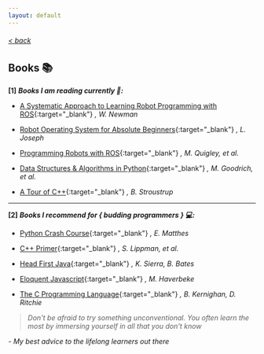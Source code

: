 ```yaml
---
layout: default
---
```

###### [< back](lists)
## Books 📚

**[1]** **_Books I am reading currently 👀:_**

- [A Systematic Approach to Learning Robot Programming with ROS](https://www.amazon.com/Systematic-Approach-Learning-Robot-Programming-ebook/dp/B0761YQCYN/ref=sr_1_1?crid=20W3Q19WJKYAZ&keywords=a+systematic+approach+to+learning+robot+programming+with+ros&qid=1585263554&sprefix=systematic+approach+to+learning+ros%2Caps%2C223&sr=8-1){:target="_blank"}
*, W. Newman*

- [Robot Operating System for Absolute Beginners](https://www.amazon.com/Robot-Operating-System-Absolute-Beginners-ebook/dp/B07D9CGKQ7/ref=sr_1_2?crid=3V7OR9JT03DYT&keywords=robot+operating+system+ros+for+absolute+beginners&qid=1585263860&sprefix=robot+operating%2Caps%2C228&sr=8-2){:target="_blank"}
*, L. Joseph*

- [Programming Robots with ROS](https://www.amazon.com/Programming-Robots-ROS-Practical-Introduction-ebook/dp/B01882NRUQ/ref=sr_1_3?keywords=programming+robots+with+ros&qid=1585263972&sr=8-3){:target="_blank"}
*, M. Quigley, et al.*

- [Data Structures & Algorithms in Python](https://www.amazon.com/Structures-Algorithms-Python-Michael-Goodrich-ebook/dp/B00CTZ290I/ref=sr_1_3?keywords=data+structures+in+python&qid=1585264223&sr=8-3){:target="_blank"}
*, M. Goodrich, et al.*

- [A Tour of C++](https://www.amazon.com/Tour-C-Depth-ebook/dp/B07FW7P3D3/ref=sr_1_5?keywords=c%2B%2B&qid=1585264457&sr=8-5){:target="_blank"}
*, B. Stroustrup*

---

**[2]** **_Books I recommend for  { budding programmers } 💻:_**

- [Python Crash Course](https://www.amazon.com/Python-Crash-Course-Eric-Matthes-ebook/dp/B07J4521M3/ref=sr_1_3?keywords=python+crash+course&qid=1585264968&sr=8-3){:target="_blank"}
*, E. Matthes*

- [C++ Primer](https://www.amazon.com/C-Primer-Stanley-B-Lippman-ebook/dp/B0091I7FEQ/ref=sr_1_1?keywords=c%2B%2B+primer&qid=1585264898&sr=8-1){:target="_blank"}
*, S. Lippman, et al.*

- [Head First Java](https://www.amazon.com/Head-First-Java-Brain-Friendly-Guide-ebook/dp/B009KCUX3S/ref=sr_1_1?keywords=head+first+java&qid=1585265374&sr=8-1){:target="_blank"}
*, K. Sierra, B. Bates*

- [Eloquent Javascript](https://www.amazon.com/Eloquent-JavaScript-3rd-Introduction-Programming/dp/1593279507/ref=zg_bs_3617_3?_encoding=UTF8&psc=1&refRID=MJ8ADCM1W5R6C5AT3137){:target="_blank"}
*, M. Haverbeke*

- [The C Programming Language](https://www.amazon.com/Programming-Language-2nd-Brian-Kernighan/dp/0131103628/ref=sr_1_1?crid=223O5OTFGY0TP&keywords=the+c+programming+language+2nd+edition&qid=1585265779&sprefix=c+programming+2n%2Caps%2C306&sr=8-1){:target="_blank"}
*, B. Kernighan, D. Ritchie*

> *Don't be afraid to try something unconventional. You often learn the most by immersing yourself in all that you don't know*

*- My best advice to the lifelong learners out there*